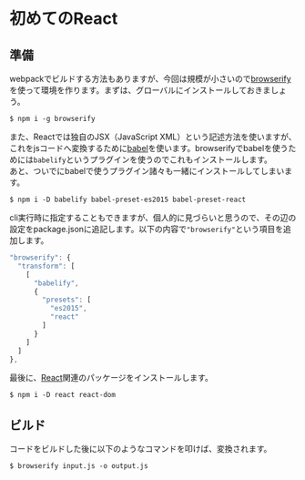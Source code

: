 # 初めてのReact

## 準備

webpackでビルドする方法もありますが、今回は規模が小さいので[browserify](http://browserify.org/)を使って環境を作ります。まずは、グローバルにインストールしておきましょう。

```
$ npm i -g browserify
```

また、Reactでは独自のJSX（JavaScript XML）という記述方法を使いますが、これをjsコードへ変換するために[babel](https://babeljs.io/)を使います。browserifyでbabelを使うためには`babelify`というプラグインを使うのでこれもインストールします。  
あと、ついでにbabelで使うプラグイン諸々も一緒にインストールしてしまいます。

```
$ npm i -D babelify babel-preset-es2015 babel-preset-react
```

cli実行時に指定することもできますが、個人的に見づらいと思うので、その辺の設定をpackage.jsonに追記します。以下の内容で`"browserify"`という項目を追加します。

```javascript
"browserify": {
  "transform": [
    [
      "babelify",
      {
        "presets": [
          "es2015",
          "react"
        ]
      }
    ]
  ]
},
```

最後に、[React](https://facebook.github.io/react/)関連のパッケージをインストールします。

```
$ npm i -D react react-dom
```

## ビルド

コードをビルドした後に以下のようなコマンドを叩けば、変換されます。

```
$ browserify input.js -o output.js
```
